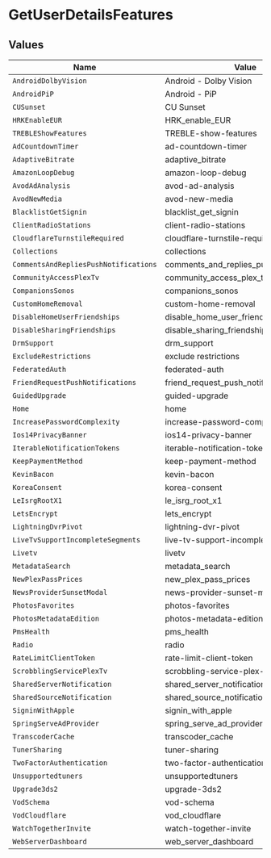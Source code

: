 # GetUserDetailsFeatures


## Values

| Name                                    | Value                                   |
| --------------------------------------- | --------------------------------------- |
| `AndroidDolbyVision`                    | Android - Dolby Vision                  |
| `AndroidPiP`                            | Android - PiP                           |
| `CUSunset`                              | CU Sunset                               |
| `HRKEnableEUR`                          | HRK_enable_EUR                          |
| `TREBLEShowFeatures`                    | TREBLE-show-features                    |
| `AdCountdownTimer`                      | ad-countdown-timer                      |
| `AdaptiveBitrate`                       | adaptive_bitrate                        |
| `AmazonLoopDebug`                       | amazon-loop-debug                       |
| `AvodAdAnalysis`                        | avod-ad-analysis                        |
| `AvodNewMedia`                          | avod-new-media                          |
| `BlacklistGetSignin`                    | blacklist_get_signin                    |
| `ClientRadioStations`                   | client-radio-stations                   |
| `CloudflareTurnstileRequired`           | cloudflare-turnstile-required           |
| `Collections`                           | collections                             |
| `CommentsAndRepliesPushNotifications`   | comments_and_replies_push_notifications |
| `CommunityAccessPlexTv`                 | community_access_plex_tv                |
| `CompanionsSonos`                       | companions_sonos                        |
| `CustomHomeRemoval`                     | custom-home-removal                     |
| `DisableHomeUserFriendships`            | disable_home_user_friendships           |
| `DisableSharingFriendships`             | disable_sharing_friendships             |
| `DrmSupport`                            | drm_support                             |
| `ExcludeRestrictions`                   | exclude restrictions                    |
| `FederatedAuth`                         | federated-auth                          |
| `FriendRequestPushNotifications`        | friend_request_push_notifications       |
| `GuidedUpgrade`                         | guided-upgrade                          |
| `Home`                                  | home                                    |
| `IncreasePasswordComplexity`            | increase-password-complexity            |
| `Ios14PrivacyBanner`                    | ios14-privacy-banner                    |
| `IterableNotificationTokens`            | iterable-notification-tokens            |
| `KeepPaymentMethod`                     | keep-payment-method                     |
| `KevinBacon`                            | kevin-bacon                             |
| `KoreaConsent`                          | korea-consent                           |
| `LeIsrgRootX1`                          | le_isrg_root_x1                         |
| `LetsEncrypt`                           | lets_encrypt                            |
| `LightningDvrPivot`                     | lightning-dvr-pivot                     |
| `LiveTvSupportIncompleteSegments`       | live-tv-support-incomplete-segments     |
| `Livetv`                                | livetv                                  |
| `MetadataSearch`                        | metadata_search                         |
| `NewPlexPassPrices`                     | new_plex_pass_prices                    |
| `NewsProviderSunsetModal`               | news-provider-sunset-modal              |
| `PhotosFavorites`                       | photos-favorites                        |
| `PhotosMetadataEdition`                 | photos-metadata-edition                 |
| `PmsHealth`                             | pms_health                              |
| `Radio`                                 | radio                                   |
| `RateLimitClientToken`                  | rate-limit-client-token                 |
| `ScrobblingServicePlexTv`               | scrobbling-service-plex-tv              |
| `SharedServerNotification`              | shared_server_notification              |
| `SharedSourceNotification`              | shared_source_notification              |
| `SigninWithApple`                       | signin_with_apple                       |
| `SpringServeAdProvider`                 | spring_serve_ad_provider                |
| `TranscoderCache`                       | transcoder_cache                        |
| `TunerSharing`                          | tuner-sharing                           |
| `TwoFactorAuthentication`               | two-factor-authentication               |
| `Unsupportedtuners`                     | unsupportedtuners                       |
| `Upgrade3ds2`                           | upgrade-3ds2                            |
| `VodSchema`                             | vod-schema                              |
| `VodCloudflare`                         | vod_cloudflare                          |
| `WatchTogetherInvite`                   | watch-together-invite                   |
| `WebServerDashboard`                    | web_server_dashboard                    |